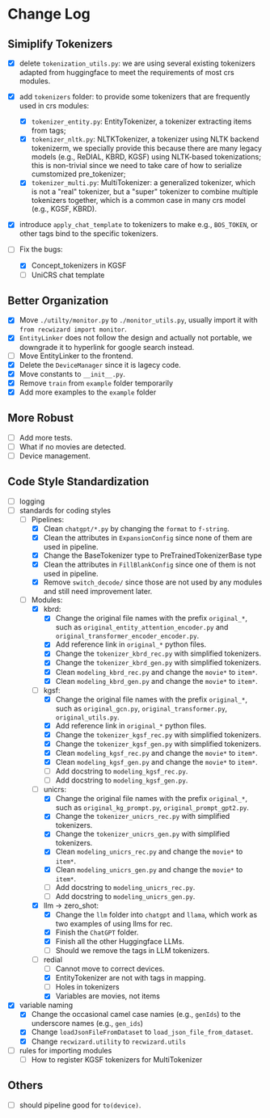 # Change Log

## Simiplify Tokenizers

- [x] delete `tokenization_utils.py`: we are using several existing tokenizers adapted from huggingface to meet the requirements of most crs modules.

- [x] add `tokenizers` folder: to provide some tokenizers that are frequently used in crs modules:
    - [x] `tokenizer_entity.py`: EntityTokenizer, a tokenizer extracting items from <entity> </entity> tags;
    - [x] `tokenizer_nltk.py`: NLTKTokenizer, a tokenizer using NLTK backend tokenizerm, we specially provide this because there are many legacy models (e.g., ReDIAL, KBRD, KGSF) using NLTK-based tokenizations; this is non-trivial since we need to take care of how to serialize cumstomized pre_tokenizer;
    - [x] `tokenizer_multi.py`: MultiTokenizer: a generalized tokenizer, which is not a "real" tokenizer, but a "super" tokenizer to combine multiple tokenizers together, which is a common case in many crs model (e.g., KGSF, KBRD).

- [x] introduce `apply_chat_template` to tokenizers to make e.g., `BOS_TOKEN`, or other tags bind to the specific tokenizers.

- [ ] Fix the bugs:
    - [x] Concept_tokenizers in KGSF
    - [ ] UniCRS chat template

## Better Organization

- [x] Move `./utilty/monitor.py` to `./monitor_utils.py`, usually import it with `from recwizard import monitor`.
- [x] `EntityLinker` does not follow the design and actually not portable, we downgrade it to hyperlink for google search instead.
- [ ] Move EntityLinker to the frontend.
- [x] Delete the `DeviceManager` since it is lagecy code.
- [x] Move constants to `__init__.py`.
- [x] Remove `train` from `example` folder temporarily
- [x] Add more examples to the `example` folder

## More Robust

- [ ] Add more tests.
- [ ] What if no movies are detected.
- [ ] Device management.

## Code Style Standardization

- [ ] logging
- [ ] standards for coding styles
    - [ ] Pipelines:
        - [x] Clean `chatgpt/*.py` by changing the `format` to `f-string`.
        - [x] Clean the attributes in `ExpansionConfig` since none of them are used in pipeline.
        - [x] Change the BaseTokenizer type to PreTrainedTokenizerBase type 
        - [x] Clean the attributes in `FillBlankConfig` since one of them is not used in pipeline.
        - [x] Remove `switch_decode/` since those are not used by any modules and still need improvement later.
    - [ ] Modules:
        - [x] kbrd:
            - [x] Change the original file names with the prefix `original_*`, such as `original_entity_attention_encoder.py` and `original_transformer_encoder_encoder.py`.
            - [x] Add reference link in `original_*` python files.
            - [x] Change the `tokenizer_kbrd_rec.py` with simplified tokenizers.
            - [x] Change the `tokenizer_kbrd_gen.py` with simplified tokenizers.
            - [x] Clean `modeling_kbrd_rec.py` and change the `movie*` to `item*`.
            - [x] Clean `modeling_kbrd_gen.py` and change the `movie*` to `item*`.
        - [ ] kgsf:
            - [x] Change the original file names with the prefix `original_*`, such as `original_gcn.py`, `original_transformer.py`, `original_utils.py`.
            - [x] Add reference link in `original_*` python files.
            - [x] Change the `tokenizer_kgsf_rec.py` with simplified tokenizers.
            - [x] Change the `tokenizer_kgsf_gen.py` with simplified tokenizers.
            - [x] Clean `modeling_kgsf_rec.py` and change the `movie*` to `item*`.
            - [x] Clean `modeling_kgsf_gen.py` and change the `movie*` to `item*`.
            - [ ] Add docstring to `modeling_kgsf_rec.py`.
            - [ ] Add docstring to `modeling_kgsf_gen.py`.
        - [ ] unicrs:
            - [x] Change the original file names with the prefix `original_*`, such as `original_kg_prompt.py`, `original_prompt_gpt2.py`.
            - [x] Change the `tokenizer_unicrs_rec.py` with simplified tokenizers.
            - [x] Change the `tokenizer_unicrs_gen.py` with simplified tokenizers.
            - [x] Clean `modeling_unicrs_rec.py` and change the `movie*` to `item*`.
            - [x] Clean `modeling_unicrs_gen.py` and change the `movie*` to `item*`.
            - [ ] Add docstring to `modeling_unicrs_rec.py`.
            - [ ] Add docstring to `modeling_unicrs_gen.py`.
        - [x] llm -> zero_shot:
            - [x] Change the `llm` folder into `chatgpt` and `llama`, which work as two examples of using llms for rec.
            - [x] Finish the `ChatGPT` folder.
            - [x] Finish all the other Huggingface LLMs.
            - [ ] Should we remove the tags in LLM tokenizers.
        - [ ] redial
            - [ ] Cannot move to correct devices.
            - [x] EntityTokenizer are not with <entity> tags in mapping.
            - [ ] Holes in tokenizers
            - [x] Variables are movies, not items
- [x] variable naming
    - [x] Change the occasional camel case namies (e.g., `genIds`) to the underscore names (e.g., `gen_ids`)
    - [x] Change `loadJsonFileFromDataset` to `load_json_file_from_dataset`.
    - [x] Change `recwizard.utility` to `recwizard.utils`
- [ ] rules for importing modules
    - [ ] How to register KGSF tokenizers for MultiTokenizer

## Others
- [ ] should pipeline good for `to(device)`.
